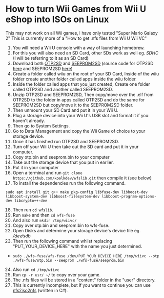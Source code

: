 
# How to turn Wii Games from Wii U eShop into ISOs on Linux
This may not work on all Wii games, I have only tested "Super Mario Galaxy 2"
This is currently more of a "How to get .nfs files from Wii U Wii VC"

1. You will need a Wii U console with a way of launching homebrew.
1. For this you will also need an SD Card, other SDs work as well eg. *SDHC* (I will be referring to it as an SD Card)
1. Download both [OTP2SD](https://github.com/dimok789/otp2sd_dumper/releases/download/v1.0/otp2sd.zip) and [SEEPROM2SD](https://github.com/dimok789/seeprom2sd/releases/download/v1.0/seeprom2sd.zip) (source code for OTP2SD [here](https://github.com/dimok789/otp2sd_dumper) and SEEPROM2SD [here](https://github.com/dimok789/seeprom2sd))
1. Create a folder called wiiu on the root of your SD Card, Inside of the wiiu folder create another folder called apps inside the wiiu folder.
1. Inside the folder called apps that you just created, Create one folder called OTP2SD and another called SEEPROM2SD.
1. Unzip OTP2SD and SEEPROM2SD, Then copy/move over the .elf from OTP2SD to the folder in apps called OTP2SD and do the same for SEEPROM2SD but copy/move it to the SEEPROM2SD folder.
1. Then unmount your SD Card and put it in your Wii U.
1. Plug a storage device into your Wii U's USB slot and format it if you haven't already. 
1. Then go to System Settings.
1. Go to Data Management and copy the Wii Game of choice to your storage device.
1. Once it has finished run OTP2SD and SEEPROM2SD.
1. Turn off your Wii U then take out the SD card and put it in your computer.
1. Copy otp.bin and seeprom.bin to your computer
1. Take out the storage device that you put in earlier.
1. Put it in your computer
1. Open a terminal and run `git clone https://github.com/koolkdev/wfslib.git` then compile it (see below)
1. To install the dependencies run the following command.
```
sudo apt install git g++ make pkg-config libfuse-dev libboost-dev libboost-system-dev libboost-filesystem-dev libboost-program-options-dev libcrypto++-dev
```
18. Then run `cd wfslib`.
1. Run  `make`  and then `cd wfs-fuse`
1. And also run `mkdir /tmp/wiivc/`
1. Copy over otp.bin and seeprom.bin to wfs-fuse.
1. Open Disks and determine your storage device's device file eg. */dev/sdb*
1. Then run the following command whilst replacing "PUT_YOUR_DEVICE_HERE" with the name you just determined. 
  * `sudo ./wfs-fuse/wfs-fuse /dev/PUT_YOUR_DEVICE_HERE /tmp/wiivc --otp ./wfs-fuse/otp.bin --seeprom ./wfs-fuse/seeprom.bin`
24. Also run `cd /tmp/wiivc`
1. Run `cp -r usr/ ~/` to copy over your game. 
1. The .nfs files will be stored in a "content" folder in the "user" directory.
1. This is currently incomplete, but if you want to continue you can use [nfs2iso2nfs](https://github.com/sabykos/nfs2iso2nfs) (written in C#).
